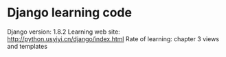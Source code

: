 # Django learning code

Django version: 1.8.2
Learning web site: http://python.usyiyi.cn/django/index.html
Rate of learning: chapter 3 views and templates
